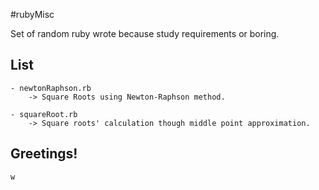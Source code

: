 #rubyMisc

Set of random ruby wrote because study requirements or boring. 


## List

	- newtonRaphson.rb        
		-> Square Roots using Newton-Raphson method.

	- squareRoot.rb
		-> Square roots' calculation though middle point approximation.    

## Greetings!

	w


